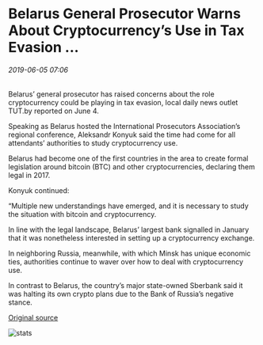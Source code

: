 # Belarus General Prosecutor Warns About Cryptocurrency’s Use in Tax Evasion ...

###### 2019-06-05 07:06

Belarus’ general prosecutor has raised concerns about the role cryptocurrency could be playing in tax evasion, local daily news outlet TUT.by reported on June 4.

Speaking as Belarus hosted the International Prosecutors Association’s regional conference, Aleksandr Konyuk said the time had come for all attendants’ authorities to study cryptocurrency use.

Belarus had become one of the first countries in the area to create formal legislation around bitcoin (BTC) and other cryptocurrencies, declaring them legal in 2017.

Konyuk continued:

“Multiple new understandings have emerged, and it is necessary to study the situation with bitcoin and cryptocurrency.

In line with the legal landscape, Belarus’ largest bank signalled in January that it was nonetheless interested in setting up a cryptocurrency exchange.

In neighboring Russia, meanwhile, with which Minsk has unique economic ties, authorities continue to waver over how to deal with cryptocurrency use.

In contrast to Belarus, the country’s major state-owned Sberbank said it was halting its own crypto plans due to the Bank of Russia’s negative stance.

[Original source](https://cointelegraph.com/news/belarus-general-prosecutor-warns-about-cryptocurrencys-use-in-tax-evasion)

![stats](https://c.statcounter.com/11760860/0/a89fa40b/1/ "stats")
